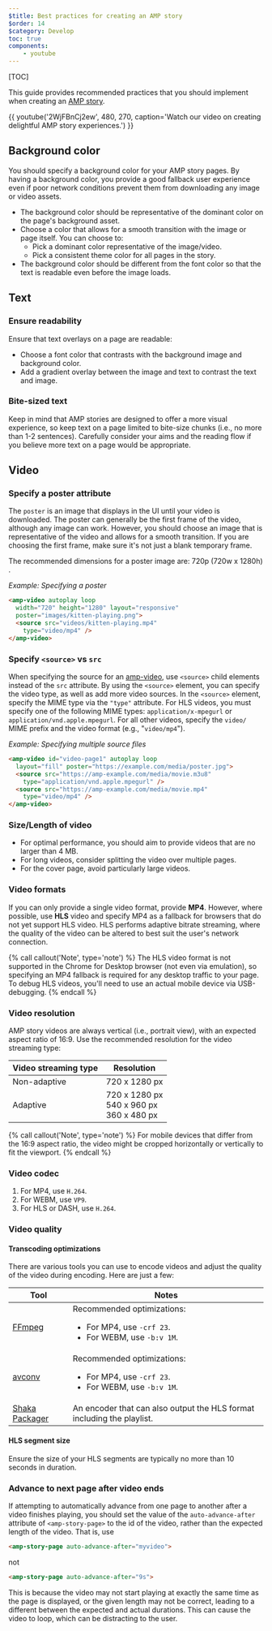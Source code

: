 ```yaml
---
$title: Best practices for creating an AMP story
$order: 14
$category: Develop
toc: true
components:
    - youtube
---
```


[TOC]

This guide provides recommended practices that you should implement when creating an [AMP story](/docs/reference/components/amp-story.html).

{{ youtube('2WjFBnCj2ew', 480, 270, caption='Watch our video on creating delightful AMP story experiences.') }}


## Background color  

You should specify a background color for your AMP story pages. By having a background color, you provide a good fallback user experience even if poor network conditions prevent them from downloading any image or video assets.

*   The background color should be representative of the dominant color on the page's background asset.
*   Choose a color that allows for a smooth transition with the image or page itself. You can choose to:
    *   Pick a dominant color representative of the image/video.
    *   Pick a consistent theme color for all pages in the story.
*   The background color should be different from the font color so that the text is readable even before the image loads.

## Text

### Ensure readability

Ensure that text overlays on a page are readable:

* Choose a font color that contrasts with the background image and background color.
* Add a gradient overlay between the image and text to contrast the text and image.

### Bite-sized text   

Keep in mind that AMP stories are designed to offer a more visual experience, so keep text on a page limited to bite-size chunks (i.e., no more than 1-2 sentences). Carefully consider your aims and the reading flow if you believe more text on a page would be appropriate.

## Video  

### Specify a poster attribute

The `poster` is an image that displays in the UI until your video is downloaded. The poster can generally be the first frame of the video, although any image can work.  However, you should choose an image that is representative of the video and allows for a smooth transition. If you are choosing the first frame, make sure it's not just a blank temporary frame.

The recommended dimensions for a poster image are: 720p (720w x 1280h) .

*Example: Specifying a poster*

```html
<amp-video autoplay loop
  width="720" height="1280" layout="responsive"
  poster="images/kitten-playing.png">
  <source src="videos/kitten-playing.mp4"
    type="video/mp4" />
</amp-video>
```

### Specify `<source>` vs `src`

When specifying the source for an [amp-video](/docs/reference/components/amp-video.html), use `<source>` child elements instead of the `src` attribute. By using the `<source>` element, you can specify the video type, as well as add more video sources. In the `<source>` element, specify the MIME type via the `"type"` attribute. For HLS videos, you must specify one of the following MIME types: `application/x-mpegurl` or `application/vnd.apple.mpegurl`. For all other videos, specify the `video/` MIME prefix and the video format (e.g., "`video/mp4`").

*Example: Specifying multiple source files*

```html
<amp-video id="video-page1" autoplay loop
  layout="fill" poster="https://example.com/media/poster.jpg">
  <source src="https://amp-example.com/media/movie.m3u8"
    type="application/vnd.apple.mpegurl" />
  <source src="https://amp-example.com/media/movie.mp4"
    type="video/mp4" />
</amp-video>
```

### Size/Length of video

*  For optimal performance, you should aim to provide videos that are no larger than 4 MB.
*   For long videos, consider splitting the video over multiple pages.
*   For the cover page, avoid particularly large videos.

### Video formats

If you can only provide a single video format, provide **MP4**.  However, where possible, use **HLS** video and specify MP4 as a fallback for browsers that do not yet support HLS video. HLS performs adaptive bitrate streaming, where the quality of the video can be altered to best suit the user's network connection.

{% call callout('Note', type='note') %}
The HLS video format is not supported in the Chrome for Desktop browser (not even via emulation), so specifying an MP4 fallback is required for any desktop traffic to your page. To debug HLS videos, you'll need to use an actual mobile device via USB-debugging.
{% endcall %}

### Video resolution

AMP story videos are always vertical (i.e., portrait view), with an expected aspect ratio of 16:9. Use the recommended resolution for the video streaming type:

<table>
  <thead>
    <tr>
     <th>Video streaming type</th>
     <th>Resolution</th>
    </tr>
  </thead>
  <tbody>
    <tr>
     <td>Non-adaptive</td>
     <td>720 x 1280 px</td>
    </tr>
    <tr>
     <td>Adaptive</td>
     <td>720 x 1280 px<br>540 x 960 px<br>360 x 480 px</td>
    </tr>
  </tbody>
</table>


{% call callout('Note', type='note') %}
For mobile devices that differ from the 16:9 aspect ratio, the video might be cropped horizontally or vertically to fit the viewport.
{% endcall %}


### Video codec

1.  For MP4, use `H.264`.
1.  For WEBM, use `VP9`.
1.  For HLS or DASH, use `H.264`.


### Video quality

#### Transcoding optimizations

There are various tools you can use to encode videos and adjust the quality of the video during encoding.  Here are just a few:

<table>
  <thead>
    <tr>
     <th>Tool</th>
     <th>Notes</th>
    </tr>
  </thead>
  <tbody>
    <tr>
     <td><a href="https://www.ffmpeg.org/about.html">FFmpeg</a>
     </td>
     <td>Recommended optimizations:
      <ul>
        <li>For MP4, use <code>-crf 23</code>.</li>
        <li>For WEBM, use <code>-b:v 1M</code>.</li>
      </ul>
     </td>
    </tr>
    <tr>
     <td><a href="https://libav.org/avconv.html">avconv</a>
     </td>
     <td>Recommended optimizations:
      <ul>
        <li>For MP4, use <code>-crf 23</code>.</li>
        <li>For WEBM, use <code>-b:v 1M</code>.</li>
      </ul>
     </td>
    </tr>
    <tr>
     <td><a href="https://github.com/google/shaka-packager">Shaka Packager</a></td>
     <td>An encoder that can also output the HLS format including the playlist.
     </td>
    </tr>
  </tbody>
</table>

#### HLS segment size

Ensure the size of your HLS segments are typically no more than 10 seconds in duration.

### Advance to next page after video ends

If attempting to automatically advance from one page to another after a video finishes playing, you should set the value of the `auto-advance-after` attribute of `<amp-story-page>` to the id of the video, rather than the expected length of the video. That is, use

```html
<amp-story-page auto-advance-after="myvideo">
```

not

```html
<amp-story-page auto-advance-after="9s">
```

This is because the video may not start playing at exactly the same time as the page is displayed, or the given length may not be correct, leading to a different between the expected and actual durations. This can cause the video to loop, which can be distracting to the user.
